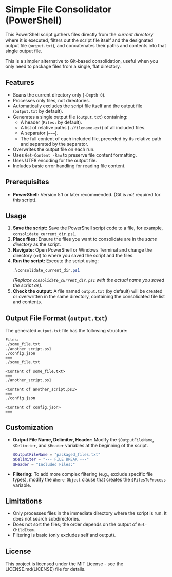 # Simple File Consolidator (PowerShell)

This PowerShell script gathers files directly from the *current directory* where it is executed, filters out the script file itself and the designated output file (`output.txt`), and concatenates their paths and contents into that single output file.

This is a simpler alternative to Git-based consolidation, useful when you only need to package files from a single, flat directory.

## Features

*   Scans the current directory only (`-Depth 0`).
*   Processes only files, not directories.
*   Automatically excludes the script file itself and the output file (`output.txt` by default).
*   Generates a single output file (`output.txt`) containing:
    *   A header (`Files:` by default).
    *   A list of relative paths (`./filename.ext`) of all included files.
    *   A separator (`===`).
    *   The full content of each included file, preceded by its relative path and separated by the separator.
*   Overwrites the output file on each run.
*   Uses `Get-Content -Raw` to preserve file content formatting.
*   Uses UTF8 encoding for the output file.
*   Includes basic error handling for reading file content.

## Prerequisites

*   **PowerShell:** Version 5.1 or later recommended. (Git is *not* required for this script).

## Usage

1.  **Save the script:** Save the PowerShell script code to a file, for example, `consolidate_current_dir.ps1`.
2.  **Place files:** Ensure the files you want to consolidate are in the *same directory* as the script.
3.  **Navigate:** Open PowerShell or Windows Terminal and change the directory (`cd`) to where you saved the script and the files.
4.  **Run the script:** Execute the script using:
    ```powershell
    .\consolidate_current_dir.ps1
    ```
    *(Replace `consolidate_current_dir.ps1` with the actual name you saved the script as).*
5.  **Check the output:** A file named `output.txt` (by default) will be created or overwritten in the same directory, containing the consolidated file list and contents.

## Output File Format (`output.txt`)

The generated `output.txt` file has the following structure:

```
Files:
./some_file.txt
./another_script.ps1
./config.json
===
./some_file.txt

<Content of some_file.txt>
===
./another_script.ps1

<Content of another_script.ps1>
===
./config.json

<Content of config.json>
===
```

## Customization

*   **Output File Name, Delimiter, Header:** Modify the `$OutputFileName`, `$Delimiter`, and `$Header` variables at the beginning of the script.
    ```powershell
    $OutputFileName = "packaged_files.txt"
    $Delimiter = "--- FILE BREAK ---"
    $Header = "Included Files:"
    ```
*   **Filtering:** To add more complex filtering (e.g., exclude specific file types), modify the `Where-Object` clause that creates the `$FilesToProcess` variable.

## Limitations

*   Only processes files in the immediate directory where the script is run. It does not search subdirectories.
*   Does not sort the files; the order depends on the output of `Get-ChildItem`.
*   Filtering is basic (only excludes self and output).

## License

This project is licensed under the MIT License - see the LICENSE.md(LICENSE) file for details.
